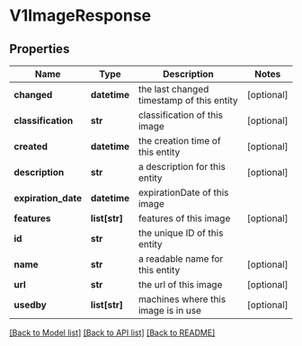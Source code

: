 # V1ImageResponse

## Properties
Name | Type | Description | Notes
------------ | ------------- | ------------- | -------------
**changed** | **datetime** | the last changed timestamp of this entity | [optional] 
**classification** | **str** | classification of this image | [optional] 
**created** | **datetime** | the creation time of this entity | [optional] 
**description** | **str** | a description for this entity | [optional] 
**expiration_date** | **datetime** | expirationDate of this image | 
**features** | **list[str]** | features of this image | [optional] 
**id** | **str** | the unique ID of this entity | 
**name** | **str** | a readable name for this entity | [optional] 
**url** | **str** | the url of this image | [optional] 
**usedby** | **list[str]** | machines where this image is in use | [optional] 

[[Back to Model list]](../README.md#documentation-for-models) [[Back to API list]](../README.md#documentation-for-api-endpoints) [[Back to README]](../README.md)


